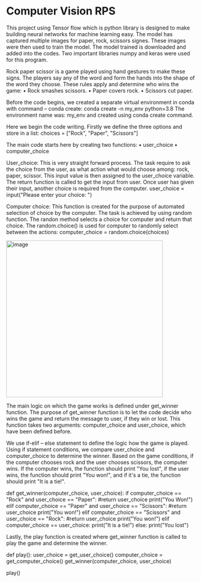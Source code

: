# Computer Vision RPS

This project using Tensor flow which is python library is designed to make building neural networks for machine learning easy. 
The model has captured multiple images for paper, rock, scissors signes. These images were then used to train the model. 
The model trained is downloaded and added into the codes. Two important libraries numpy and keras were used for this program. 



Rock paper scissor is a game played using hand gestures to make these signs. The players say any of the word and form the hands into the shape of the word they choose. These rules apply and determine who wins the game: 
•	Rock smashes scissors.
•	Paper covers rock.
•	Scissors cut paper.

Before the code begins, we created a separate virtual environment in conda with command – conda create: 
   conda create -n my_env python=3.8
The environment name was: my_env and created using conda create command. 


Here we begin the code writing. Firstly we define the three options and store in a list: 
choices = ["Rock", "Paper", "Scissors"]
 
The main code starts here by creating two functions: 
•	user_choice
•	computer_choice

User_choice: This is very straight forward process. The task require to ask the choice from the user, as what action what would choose among: rock, paper, scissor. This input value is then assigned to the user_choice variable. The return function is called to get the input from user. Once user has given their input, another choice is required from the computer.
     user_choice = input("Please enter your choice: ")

Computer choice: This function is created for the purpose of automated selection of choice by the computer. The task is achieved by using random function. The randon method selects a choice for computer and return that choice.  The random.choice() is used for computer to randomly select between the actions:
    computer_choice = random.choice(choices)

<img width="417" alt="image" src="https://user-images.githubusercontent.com/110827214/210560154-2b890d85-57a0-4ff7-9ae8-3e5bf5daeade.png">


The main logic on which the game works is defined under get_winner function. The purpose of get_winner function is to let the code decide who wins the game and return the message to user, if they win or lost. This function takes two arguments: computer_choice and user_choice, which have been defined before. 

We use if-elif – else statement to define the logic how the game is played. Using if statement conditions, we compare user_choice and computer_choice to determine the winner. Based on the game conditions, if the computer chooses rock and the user chooses scissors, the computer wins. If the computer wins, the function should print "You lost", if the user wins, the function should print "You won!", and if it's a tie, the function should print "It is a tie!".

def get_winner(computer_choice, user_choice):
    if computer_choice == "Rock" and user_choice == "Paper":
        #return user_choice
        print("You Won!")
    elif computer_choice == "Paper" and user_choice == "Scissors":
        #return user_choice 
        print("You won!") 
    elif computer_choice == "Scissors" and user_choice == "Rock":
        #return user_choice
        print("You won!") 
    elif computer_choice == user_choice:
        print("It is a tie!")
    else:
        print("You lost")

Lastly, the play function is created where get_winner function is called to play the game and determine the winner. 


def play():
    user_choice = get_user_choice()
    computer_choice = get_computer_choice()
    get_winner(computer_choice, user_choice)

play()



